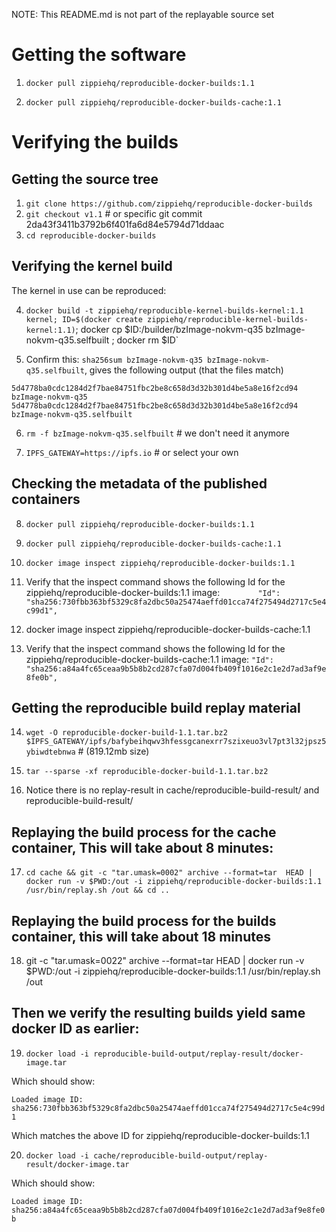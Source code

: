 
NOTE: This README.md is not part of the replayable source set

# Getting the software

1. `docker pull zippiehq/reproducible-docker-builds:1.1`

2. `docker pull zippiehq/reproducible-docker-builds-cache:1.1`

# Verifying the builds

## Getting the source tree
1. `git clone https://github.com/zippiehq/reproducible-docker-builds`
2. `git checkout v1.1` # or specific git commit 2da43f3411b3792b6f401fa6d84e5794d71ddaac
3. `cd reproducible-docker-builds`

## Verifying the kernel build

The kernel in use can be reproduced:

4. `docker build -t zippiehq/reproducible-kernel-builds-kernel:1.1 kernel; ID=$(docker create zippiehq/reproducible-kernel-builds-kernel:1.1)`; docker cp $ID:/builder/bzImage-nokvm-q35 bzImage-nokvm-q35.selfbuilt ; docker rm $ID`

5. Confirm this: `sha256sum bzImage-nokvm-q35 bzImage-nokvm-q35.selfbuilt`, gives the following output (that the files match)

`5d4778ba0cdc1284d2f7bae84751fbc2be8c658d3d32b301d4be5a8e16f2cd94 bzImage-nokvm-q35
5d4778ba0cdc1284d2f7bae84751fbc2be8c658d3d32b301d4be5a8e16f2cd94 bzImage-nokvm-q35.selfbuilt`

6. `rm -f bzImage-nokvm-q35.selfbuilt` # we don't need it anymore

7. `IPFS_GATEWAY=https://ipfs.io`   # or select your own

## Checking the metadata of the published containers

8. `docker pull zippiehq/reproducible-docker-builds:1.1`

9. `docker pull zippiehq/reproducible-docker-builds-cache:1.1`

10. `docker image inspect zippiehq/reproducible-docker-builds:1.1`
11. Verify that the inspect command shows the following Id for the zippiehq/reproducible-docker-builds:1.1 image:
     `         "Id": "sha256:730fbb363bf5329c8fa2dbc50a25474aeffd01cca74f275494d2717c5e4c99d1", `

12. docker image inspect zippiehq/reproducible-docker-builds-cache:1.1

13. Verify that the inspect command shows the following Id for the zippiehq/reproducible-docker-builds-cache:1.1 image:
     ` "Id": "sha256:a84a4fc65ceaa9b5b8b2cd287cfa07d004fb409f1016e2c1e2d7ad3af9e8fe0b", `

## Getting the reproducible build replay material

14. `wget -O reproducible-docker-build-1.1.tar.bz2 $IPFS_GATEWAY/ipfs/bafybeihqwv3hfessgcanexrr7szixeuo3vl7pt3l32jpsz5ybiwdtebnwa` # (819.12mb size)

15. `tar --sparse -xf reproducible-docker-build-1.1.tar.bz2`

16. Notice there is no replay-result in cache/reproducible-build-result/ and reproducible-build-result/


## Replaying the build process for the cache container, This will take about 8 minutes:

17. `cd cache && git -c "tar.umask=0002" archive --format=tar  HEAD | docker run -v $PWD:/out -i zippiehq/reproducible-docker-builds:1.1 /usr/bin/replay.sh /out && cd ..`

## Replaying the build process for the builds container, this will take about 18 minutes

18. git -c "tar.umask=0022" archive --format=tar  HEAD | docker run -v $PWD:/out -i zippiehq/reproducible-docker-builds:1.1 /usr/bin/replay.sh /out

## Then we verify the resulting builds yield same docker ID as earlier:

19. `docker load -i reproducible-build-output/replay-result/docker-image.tar`

Which should show:

`Loaded image ID: sha256:730fbb363bf5329c8fa2dbc50a25474aeffd01cca74f275494d2717c5e4c99d1`

Which matches the above ID for zippiehq/reproducible-docker-builds:1.1

20. `docker load -i cache/reproducible-build-output/replay-result/docker-image.tar`

Which should show:

`Loaded image ID: sha256:a84a4fc65ceaa9b5b8b2cd287cfa07d004fb409f1016e2c1e2d7ad3af9e8fe0b`


